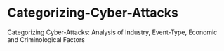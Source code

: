 # Categorizing-Cyber-Attacks
Categorizing Cyber-Attacks: Analysis of Industry, Event-Type, Economic and Criminological Factors
